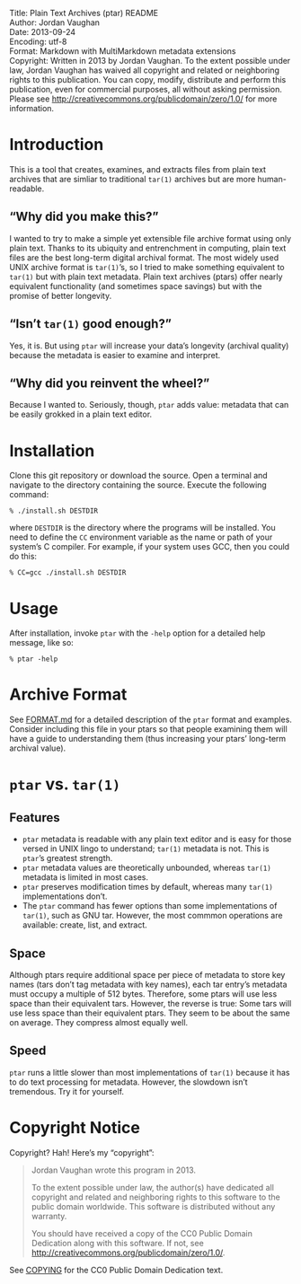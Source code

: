 Title:		Plain Text Archives (ptar) README  
Author:		Jordan Vaughan  
Date:		2013-09-24  
Encoding:	utf-8  
Format:		Markdown with MultiMarkdown metadata extensions  
Copyright:	Written in 2013 by Jordan Vaughan.  To the extent possible under law, Jordan Vaughan has waived all copyright and related or neighboring rights to this publication.  You can copy, modify, distribute and perform this publication, even for commercial purposes, all without asking permission.  Please see <http://creativecommons.org/publicdomain/zero/1.0/> for more information.

# Introduction
This is a tool that creates, examines, and extracts files from plain text archives that are simliar to traditional `tar(1)` archives but are more human-readable.

## “Why did you make this?”
I wanted to try to make a simple yet extensible file archive format using only plain text.  Thanks to its ubiquity and entrenchment in computing, plain text files are the best long-term digital archival format.  The most widely used UNIX archive format is `tar(1)`’s, so I tried to make something equivalent to `tar(1)` but with plain text metadata.  Plain text archives (ptars) offer nearly equivalent functionality (and sometimes space savings) but with the promise of better longevity.

## “Isn’t `tar(1)` good enough?”

Yes, it is.  But using `ptar` will increase your data’s longevity (archival quality) because the metadata is easier to examine and interpret.

## “Why did you reinvent the wheel?”

Because I wanted to.  Seriously, though, `ptar` adds value: metadata that can be easily grokked in a plain text editor.

# Installation
Clone this git repository or download the source.  Open a terminal and navigate to the directory containing the source.  Execute the following command:

	% ./install.sh DESTDIR

where `DESTDIR` is the directory where the programs will be installed.  You need to define the `CC` environment variable as the name or path of your system’s C compiler.  For example, if your system uses GCC, then you could do this:

	% CC=gcc ./install.sh DESTDIR

# Usage
After installation, invoke `ptar` with the `-help` option for a detailed help message, like so:

	% ptar -help

# Archive Format
See [FORMAT.md](FORMAT.md) for a detailed description of the `ptar` format and examples.  Consider including this file in your ptars so that people examining them will have a guide to understanding them (thus increasing your ptars’ long-term archival value).

# `ptar` vs. `tar(1)`
## Features
* `ptar` metadata is readable with any plain text editor and is easy for those versed in UNIX lingo to understand; `tar(1)` metadata is not.  This is `ptar`’s greatest strength.
* `ptar` metadata values are theoretically unbounded, whereas `tar(1)` metadata is limited in most cases.
* `ptar` preserves modification times by default, whereas many `tar(1)` implementations don’t.
* The `ptar` command has fewer options than some implementations of `tar(1)`, such as GNU tar.  However, the most commmon operations are available: create, list, and extract.

## Space
Although ptars require additional space per piece of metadata to store key names (tars don’t tag metadata with key names), each tar entry’s metadata must occupy a multiple of 512 bytes.  Therefore, some ptars will use less space than their equivalent tars.  However, the reverse is true: Some tars will use less space than their equivalent ptars.  They seem to be about the same on average.  They compress almost equally well.

## Speed
`ptar` runs a little slower than most implementations of `tar(1)` because it has to do text processing for metadata.  However, the slowdown isn’t tremendous.  Try it for yourself.

# Copyright Notice
Copyright?  Hah!  Here’s my “copyright”:

> Jordan Vaughan wrote this program in 2013.
>
> To the extent possible under law, the author(s) have dedicated all copyright and related and neighboring rights to this software to the public domain worldwide. This software is distributed without any warranty.
>
> You should have received a copy of the CC0 Public Domain Dedication along with this software. If not, see <http://creativecommons.org/publicdomain/zero/1.0/>.

See [COPYING](COPYING) for the CC0 Public Domain Dedication text.
